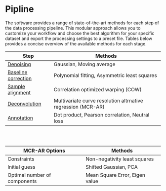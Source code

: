 # Pipline
The software provides a range of state-of-the-art methods for each step of the data processing pipeline. This modular approach allows you to customize your workflow and choose the best algorithm for your specific dataset and export the processing settings to a preset file. Tables below provides a concise overview of the available methods for each stage.

| Step                | Methods                                 |
|---------------------|-----------------------------------------|
| [Denoising](denoising.md)           | Gaussian, Moving average                |
| [Baseline correction](baseline_correction.md) | Polynomial fitting, Asymmetric least squares |
| [Sample alignment](sample_alignment.md)    | Correlation optimized warping (COW)          |
| [Deconvolution](deconvolution.md)       | Multivariate curve resolution altrnative regression (MCR-AR)              |
| [Annotation](annotation.md)       | Dot product, Pearson correlation, Neutral loss              |

<br><br>

| MCR-AR Options              | Methods                       |
|----------------------------|-------------------------------|
| Constraints                | Non-negativity least squares  |
| Initial guess              | Shifted Gaussian, PCA         |
| Optimal number of components| Mean Square Error, Eigen value|